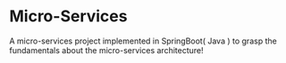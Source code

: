 # Micro-Services
A micro-services project implemented in SpringBoot( Java ) to grasp the fundamentals about the micro-services architecture!
